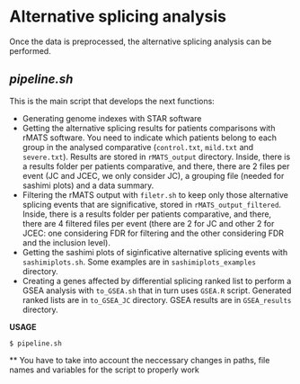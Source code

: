 # Alternative splicing analysis

Once the data is preprocessed, the alternative splicing analysis can be performed. 

## _pipeline.sh_

This is the main script that develops the next functions:
- Generating genome indexes with STAR software
- Getting the alternative splicing results for patients comparisons with rMATS software. You need to indicate which patients belong to each group in the analysed comparative (`control.txt`, `mild.txt` and `severe.txt`). Results are stored in `rMATS_output` directory. Inside, there is a results folder per patients comparative, and there, there are 2 files per event (JC and JCEC, we only consider JC), a grouping file (needed for sashimi plots) and a data summary. 
- Filtering the rMATS output with `filetr.sh` to keep only those alternative splicing events that are significative, stored in `rMATS_output_filtered`. Inside, there is a results folder per patients comparative, and there, there are 4 filtered files per event (there are 2 for JC and other 2 for JCEC: one considering FDR for filtering and the other considering FDR and the inclusion level). 
- Getting the sashimi plots of siginficative alternative splicing events with `sashimiplots.sh`. Some examples are in `sashimiplots_examples` directory. 
- Creating a genes affected by differential splicing ranked list to perform a GSEA analysis with `to_GSEA.sh` that in turn uses `GSEA.R` script. Generated ranked lists are in `to_GSEA_JC` directory. GSEA results are in `GSEA_results` directory. 


**USAGE**
~~~
$ pipeline.sh
~~~ 

** You have to take into account the neccessary changes in paths, file names and variables for the script to properly work
